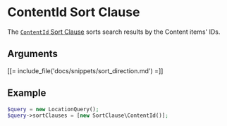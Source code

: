 # ContentId Sort Clause

The [`ContentId` Sort Clause](../../api/php_api/php_api_reference/classes/Ibexa-Contracts-Core-Repository-Values-Content-Query-SortClause-ContentId.html)
sorts search results by the Content items' IDs.

## Arguments

[[= include_file('docs/snippets/sort_direction.md') =]]

## Example

``` php
$query = new LocationQuery();
$query->sortClauses = [new SortClause\ContentId()];
```
